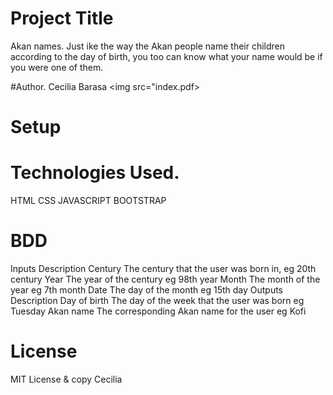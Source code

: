 # Project Title
Akan names.
Just ike the way the Akan people name their children according to the day of birth, you too can know what your name would be if you were one of them.

#Author.
Cecilia Barasa
<img src="index.pdf>

# Setup


# Technologies Used.
HTML
CSS
JAVASCRIPT
BOOTSTRAP

# BDD
Inputs	Description
Century	The century that the user was born in, eg 20th century
Year	The year of the century eg 98th year
Month	The month of the year eg 7th month
Date	The day of the month eg 15th day
Outputs	Description
Day of birth	The day of the week that the user was born eg Tuesday
Akan name	The corresponding Akan name for the user eg Kofi

# License
MIT License & copy Cecilia